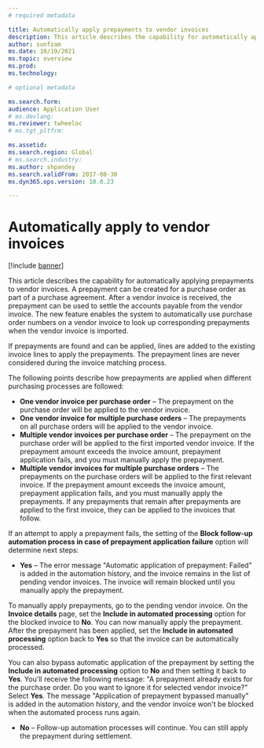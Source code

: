 ```yaml
---
# required metadata

title: Automatically apply prepayments to vendor invoices
description: This article describes the capability for automatically applying prepayments to vendor invoices.
author: sunfzam
ms.date: 10/19/2021
ms.topic: overview
ms.prod: 
ms.technology: 

# optional metadata

ms.search.form: 
audience: Application User
# ms.devlang: 
ms.reviewer: twheeloc
# ms.tgt_pltfrm: 

ms.assetid: 
ms.search.region: Global
# ms.search.industry: 
ms.author: shpandey
ms.search.validFrom: 2017-08-30
ms.dyn365.ops.version: 10.0.23

---
```


# Automatically apply to vendor invoices

[!include [banner](../includes/banner.md)]

This article describes the capability for automatically applying prepayments to vendor invoices. A prepayment can be created for a purchase order as part of a purchase agreement. After a vendor invoice is received, the prepayment can be used to settle the accounts payable from the vendor invoice. The new feature enables the system to automatically use purchase order numbers on a vendor invoice to look up corresponding prepayments when the vendor invoice is imported.

If prepayments are found and can be applied, lines are added to the existing invoice lines to apply the prepayments. The prepayment lines are never considered during the invoice matching process.

The following points describe how prepayments are applied when different purchasing processes are followed:

- **One vendor invoice per purchase order** – The prepayment on the purchase order will be applied to the vendor invoice.
- **One vendor invoice for multiple purchase orders** – The prepayments on all purchase orders will be applied to the vendor invoice.
- **Multiple vendor invoices per purchase order** – The prepayment on the purchase order will be applied to the first imported vendor invoice. If the prepayment amount exceeds the invoice amount, prepayment application fails, and you must manually apply the prepayment.
- **Multiple vendor invoices for multiple purchase orders** – The prepayments on the purchase orders will be applied to the first relevant invoice. If the prepayment amount exceeds the invoice amount, prepayment application fails, and you must manually apply the prepayments. If any prepayments that remain after prepayments are applied to the first invoice, they can be applied to the invoices that follow.

If an attempt to apply a prepayment fails, the setting of the **Block follow-up automation process in case of prepayment application failure** option will determine next steps:

- **Yes** – The error message "Automatic application of prepayment: Failed" is added in the automation history, and the invoice remains in the list of pending vendor invoices. The invoice will remain blocked until you manually apply the prepayment.

To manually apply prepayments, go to the pending vendor invoice. On the **Invoice details** page, set the **Include in automated processing** option for the blocked invoice to **No**. You can now manually apply the prepayment. After the prepayment has been applied, set the **Include in automated processing** option back to **Yes** so that the invoice can be automatically processed.

You can also bypass automatic application of the prepayment by setting the **Include in automated processing** option to **No** and then setting it back to **Yes**. You'll receive the following message: "A prepayment already exists for the purchase order. Do you want to ignore it for selected vendor invoice?" Select **Yes**. The message "Application of prepayment bypassed manually" is added in the automation history, and the vendor invoice won't be blocked when the automated process runs again.

- **No** – Follow-up automation processes will continue. You can still apply the prepayment during settlement.
